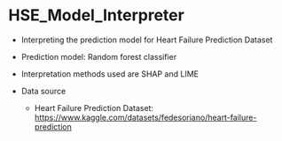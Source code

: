 # HSE_Model_Interpreter

- Interpreting the prediction model for Heart Failure Prediction Dataset 
- Prediction model: Random forest classifier
- Interpretation methods used are SHAP and LIME

- Data source
  - Heart Failure Prediction Dataset: https://www.kaggle.com/datasets/fedesoriano/heart-failure-prediction

